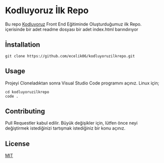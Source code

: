 # Kodluyoruz İlk Repo
Bu repo [Kodluyoruz](https://kodluyoruz.org) Front End Eğitiminde Oluşturduğumuz ilk Repo. içerisinde bir adet readme dosyası bir adet index.html barındırıyor

## İnstallation

```
git clone https://github.com/ecelik06/kodluyoruzilkrepo.git
```

## Usage
Projeyi Cloneladıktan sonra Visual Studio Code programını açınız.
Linux için;
```
cd kodluyoruzilkrepo
code .
```
## Contributing
Pull Requestler kabul edilir. Büyük değişikler için, lütfen önce neyi değiştirmek istediğinizi tartışmak istediğiniz bir konu açınız.

## License

[MIT](https://opensource.org/licenses/MIT)
